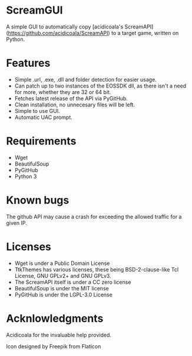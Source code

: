 # ScreamGUI
A simple GUI to automatically copy [acidicoala's ScreamAPI] (https://github.com/acidicoala/ScreamAPI) to a target game, written on Python.

# Features
- Simple .url, .exe, .dll and folder detection for easier usage.
- Can patch up to two instances of the EOSSDK dll, as there isn't a need for more, whether they are 32 or 64 bit. 
- Fetches latest release of the API via PyGitHub.
- Clean installation, no unnecesary files will be left.
- Simple to use GUI.
- Automatic UAC prompt.

# Requirements
- Wget
- BeautifulSoup
- PyGitHub
- Python 3

# Known bugs
The github API may cause a crash for exceeding the allowed traffic for a given IP.

# Licenses 
- Wget is under a Public Domain License 
- TtkThemes has various licenses, these being  BSD-2-clause-like Tcl License, GNU GPLv2+ and GNU GPLv3. 
- The ScreamAPI itself is under a CC zero license 
- BeautifulSoup is under the MIT license 
- PyGitHub is under the LGPL-3.0 License

# Acknlowledgments 
Acidicoala for the invaluable help provided.

Icon designed by Freepik from Flaticon 
